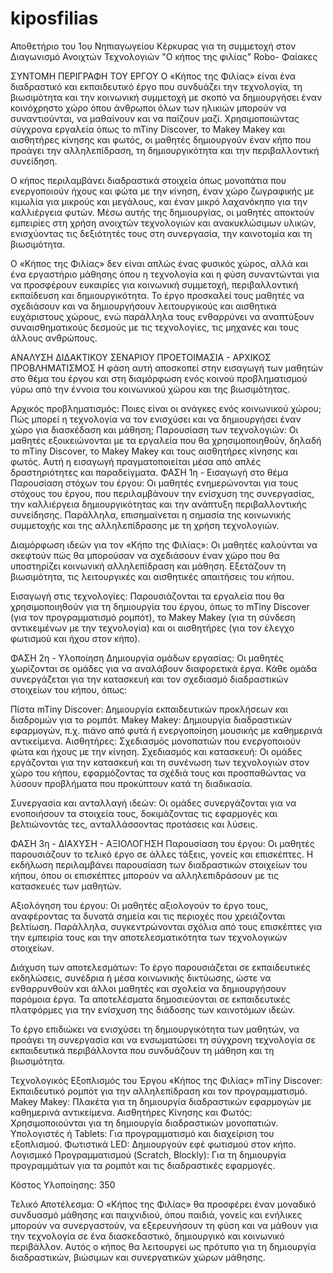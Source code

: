 # kiposfilias
Αποθετήριο του 1ου Νηπιαγωγείου Κέρκυρας για τη συμμετοχή στον Διαγωνισμό Ανοιχτών Τεχνολογιών
"Ο κήπος της φιλίας"
Robo- Φαίακες

ΣΥΝΤΟΜΗ ΠΕΡΙΓΡΑΦΗ ΤΟΥ ΕΡΓΟΥ
Ο «Κήπος της Φιλίας» είναι ένα διαδραστικό και εκπαιδευτικό έργο που συνδυάζει την τεχνολογία, τη βιωσιμότητα και την κοινωνική συμμετοχή με σκοπό να δημιουργήσει έναν κοινόχρηστο χώρο όπου άνθρωποι όλων των ηλικιών μπορούν να συναντιούνται, να μαθαίνουν και να παίζουν μαζί. Χρησιμοποιώντας σύγχρονα εργαλεία όπως το mTiny Discover, το Makey Makey και αισθητήρες κίνησης και φωτός, οι μαθητές δημιουργούν έναν κήπο που προάγει την αλληλεπίδραση, τη δημιουργικότητα και την περιβαλλοντική συνείδηση.

Ο κήπος περιλαμβάνει διαδραστικά στοιχεία όπως μονοπάτια που ενεργοποιούν ήχους και φώτα με την κίνηση, έναν χώρο ζωγραφικής με κιμωλία για μικρούς και μεγάλους, και έναν μικρό λαχανόκηπο για την καλλιέργεια φυτών. Μέσω αυτής της δημιουργίας, οι μαθητές αποκτούν εμπειρίες στη χρήση ανοιχτών τεχνολογιών και ανακυκλώσιμων υλικών, ενισχύοντας τις δεξιότητές τους στη συνεργασία, την καινοτομία και τη βιωσιμότητα.

Ο «Κήπος της Φιλίας» δεν είναι απλώς ένας φυσικός χώρος, αλλά και ένα εργαστήριο μάθησης όπου η τεχνολογία και η φύση συναντώνται για να προσφέρουν ευκαιρίες για κοινωνική συμμετοχή, περιβαλλοντική εκπαίδευση και δημιουργικότητα. Το έργο προσκαλεί τους μαθητές να σχεδιάσουν και να δημιουργήσουν λειτουργικούς και αισθητικά ευχάριστους χώρους, ενώ παράλληλα τους ενθαρρύνει να αναπτύξουν συναισθηματικούς δεσμούς με τις τεχνολογίες, τις μηχανές και τους άλλους ανθρώπους.

ΑΝΑΛΥΣΗ ΔΙΔΑΚΤΙΚΟΥ ΣΕΝΑΡΙΟΥ
ΠΡΟΕΤΟΙΜΑΣΙΑ - ΑΡΧΙΚΟΣ ΠΡΟΒΛΗΜΑΤΙΣΜΟΣ
Η φάση αυτή αποσκοπεί στην εισαγωγή των μαθητών στο θέμα του έργου και στη διαμόρφωση ενός κοινού προβληματισμού γύρω από την έννοια του κοινωνικού χώρου και της βιωσιμότητας.

Αρχικός προβληματισμός: Ποιες είναι οι ανάγκες ενός κοινωνικού χώρου; Πώς μπορεί η τεχνολογία να τον ενισχύσει και να δημιουργήσει έναν χώρο για διασκέδαση και μάθηση;
Παρουσίαση των τεχνολογιών: Οι μαθητές εξοικειώνονται με τα εργαλεία που θα χρησιμοποιηθούν, δηλαδή το mTiny Discover, το Makey Makey και τους αισθητήρες κίνησης και φωτός. Αυτή η εισαγωγή πραγματοποιείται μέσα από απλές δραστηριότητες και παραδείγματα.
ΦΑΣΗ 1η - Εισαγωγή στο θέμα
Παρουσίαση στόχων του έργου: Οι μαθητές ενημερώνονται για τους στόχους του έργου, που περιλαμβάνουν την ενίσχυση της συνεργασίας, την καλλιέργεια δημιουργικότητας και την ανάπτυξη περιβαλλοντικής συνείδησης. Παράλληλα, επισημαίνεται η σημασία της κοινωνικής συμμετοχής και της αλληλεπίδρασης με τη χρήση τεχνολογιών.

Διαμόρφωση ιδεών για τον «Κήπο της Φιλίας»: Οι μαθητές καλούνται να σκεφτούν πώς θα μπορούσαν να σχεδιάσουν έναν χώρο που θα υποστηρίζει κοινωνική αλληλεπίδραση και μάθηση. Εξετάζουν τη βιωσιμότητα, τις λειτουργικές και αισθητικές απαιτήσεις του κήπου.

Εισαγωγή στις τεχνολογίες: Παρουσιάζονται τα εργαλεία που θα χρησιμοποιηθούν για τη δημιουργία του έργου, όπως το mTiny Discover (για τον προγραμματισμό ρομπότ), το Makey Makey (για τη σύνδεση αντικειμένων με την τεχνολογία) και οι αισθητήρες (για τον έλεγχο φωτισμού και ήχου στον κήπο).

ΦΑΣΗ 2η - Υλοποίηση
Δημιουργία ομάδων εργασίας: Οι μαθητές χωρίζονται σε ομάδες για να αναλάβουν διαφορετικά έργα. Κάθε ομάδα συνεργάζεται για την κατασκευή και τον σχεδιασμό διαδραστικών στοιχείων του κήπου, όπως:

Πίστα mTiny Discover: Δημιουργία εκπαιδευτικών προκλήσεων και διαδρομών για το ρομπότ.
Makey Makey: Δημιουργία διαδραστικών εφαρμογών, π.χ. πιάνο από φυτά ή ενεργοποίηση μουσικής με καθημερινά αντικείμενα.
Αισθητήρες: Σχεδιασμός μονοπατιών που ενεργοποιούν φώτα και ήχους με την κίνηση.
Σχεδιασμός και κατασκευή: Οι ομάδες εργάζονται για την κατασκευή και τη συνένωση των τεχνολογιών στον χώρο του κήπου, εφαρμόζοντας τα σχέδιά τους και προσπαθώντας να λύσουν προβλήματα που προκύπτουν κατά τη διαδικασία.

Συνεργασία και ανταλλαγή ιδεών: Οι ομάδες συνεργάζονται για να ενοποιήσουν τα στοιχεία τους, δοκιμάζοντας τις εφαρμογές και βελτιώνοντάς τες, ανταλλάσσοντας προτάσεις και λύσεις.

ΦΑΣΗ 3η - ΔΙΑΧΥΣΗ - ΑΞΙΟΛΟΓΗΣΗ
Παρουσίαση του έργου: Οι μαθητές παρουσιάζουν το τελικό έργο σε άλλες τάξεις, γονείς και επισκέπτες. Η εκδήλωση περιλαμβάνει παρουσίαση των διαδραστικών στοιχείων του κήπου, όπου οι επισκέπτες μπορούν να αλληλεπιδράσουν με τις κατασκευές των μαθητών.

Αξιολόγηση του έργου: Οι μαθητές αξιολογούν το έργο τους, αναφέροντας τα δυνατά σημεία και τις περιοχές που χρειάζονται βελτίωση. Παράλληλα, συγκεντρώνονται σχόλια από τους επισκέπτες για την εμπειρία τους και την αποτελεσματικότητα των τεχνολογικών στοιχείων.

Διάχυση των αποτελεσμάτων: Το έργο παρουσιάζεται σε εκπαιδευτικές εκδηλώσεις, συνέδρια ή μέσα κοινωνικής δικτύωσης, ώστε να ενθαρρυνθούν και άλλοι μαθητές και σχολεία να δημιουργήσουν παρόμοια έργα. Τα αποτελέσματα δημοσιεύονται σε εκπαιδευτικές πλατφόρμες για την ενίσχυση της διάδοσης των καινοτόμων ιδεών.

Το έργο επιδιώκει να ενισχύσει τη δημιουργικότητα των μαθητών, να προάγει τη συνεργασία και να ενσωματώσει τη σύγχρονη τεχνολογία σε εκπαιδευτικά περιβάλλοντα που συνδυάζουν τη μάθηση και τη βιωσιμότητα.

Τεχνολογικός Εξοπλισμός του Έργου «Κήπος της Φιλίας»
mTiny Discover: Εκπαιδευτικό ρομπότ για την αλληλεπίδραση και τον προγραμματισμό.
Makey Makey: Πλακέτα για τη δημιουργία διαδραστικών εφαρμογών με καθημερινά αντικείμενα.
Αισθητήρες Κίνησης και Φωτός: Χρησιμοποιούνται για τη δημιουργία διαδραστικών μονοπατιών.
Υπολογιστές ή Tablets: Για προγραμματισμό και διαχείριση του εξοπλισμού.
Φωτιστικά LED: Δημιουργούν εφέ φωτισμού στον κήπο.
Λογισμικό Προγραμματισμού (Scratch, Blockly): Για τη δημιουργία προγραμμάτων για τα ρομπότ και τις διαδραστικές εφαρμογές.

Κόστος Υλοποίησης: 350

Τελικό Αποτέλεσμα:
Ο «Κήπος της Φιλίας» θα προσφέρει έναν μοναδικό συνδυασμό μάθησης και παιχνιδιού, όπου παιδιά, γονείς και ενήλικες μπορούν να συνεργαστούν, να εξερευνήσουν τη φύση και να μάθουν για την τεχνολογία σε ένα διασκεδαστικό, δημιουργικό και κοινωνικό περιβάλλον. Αυτός ο κήπος θα λειτουργεί ως πρότυπο για τη δημιουργία διαδραστικών, βιώσιμων και συνεργατικών χώρων μάθησης.
